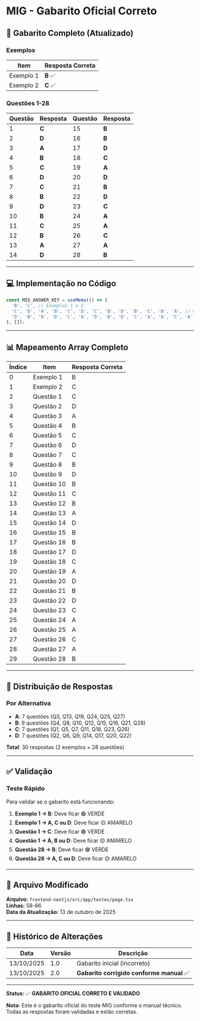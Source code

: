 # MIG - Gabarito Oficial Correto

## 📝 Gabarito Completo (Atualizado)

### Exemplos
| Item      | Resposta Correta |
|-----------|------------------|
| Exemplo 1 | **B** ✅         |
| Exemplo 2 | **C** ✅         |

### Questões 1-28
| Questão | Resposta | Questão | Resposta |
|---------|----------|---------|----------|
| 1       | **C**    | 15      | **B**    |
| 2       | **D**    | 16      | **B**    |
| 3       | **A**    | 17      | **D**    |
| 4       | **B**    | 18      | **C**    |
| 5       | **C**    | 19      | **A**    |
| 6       | **D**    | 20      | **D**    |
| 7       | **C**    | 21      | **B**    |
| 8       | **B**    | 22      | **D**    |
| 9       | **D**    | 23      | **C**    |
| 10      | **B**    | 24      | **A**    |
| 11      | **C**    | 25      | **A**    |
| 12      | **B**    | 26      | **C**    |
| 13      | **A**    | 27      | **A**    |
| 14      | **D**    | 28      | **B**    |

---

## 💻 Implementação no Código

```typescript
const MIG_ANSWER_KEY = useMemo(() => [
  'B', 'C', // Exemplos 1 e 2
  'C', 'D', 'A', 'B', 'C', 'D', 'C', 'B', 'D', 'B', 'C', 'B', 'A', // Questões 1-13
  'D', 'B', 'B', 'D', 'C', 'A', 'D', 'B', 'D', 'C', 'A', 'A', 'C', 'A', 'B' // Questões 14-28
], []);
```

---

## 📊 Mapeamento Array Completo

| Índice | Item        | Resposta Correta |
|--------|-------------|------------------|
| 0      | Exemplo 1   | B                |
| 1      | Exemplo 2   | C                |
| 2      | Questão 1   | C                |
| 3      | Questão 2   | D                |
| 4      | Questão 3   | A                |
| 5      | Questão 4   | B                |
| 6      | Questão 5   | C                |
| 7      | Questão 6   | D                |
| 8      | Questão 7   | C                |
| 9      | Questão 8   | B                |
| 10     | Questão 9   | D                |
| 11     | Questão 10  | B                |
| 12     | Questão 11  | C                |
| 13     | Questão 12  | B                |
| 14     | Questão 13  | A                |
| 15     | Questão 14  | D                |
| 16     | Questão 15  | B                |
| 17     | Questão 16  | B                |
| 18     | Questão 17  | D                |
| 19     | Questão 18  | C                |
| 20     | Questão 19  | A                |
| 21     | Questão 20  | D                |
| 22     | Questão 21  | B                |
| 23     | Questão 22  | D                |
| 24     | Questão 23  | C                |
| 25     | Questão 24  | A                |
| 26     | Questão 25  | A                |
| 27     | Questão 26  | C                |
| 28     | Questão 27  | A                |
| 29     | Questão 28  | B                |

---

## 🎯 Distribuição de Respostas

### Por Alternativa
- **A**: 7 questões (Q3, Q13, Q19, Q24, Q25, Q27)
- **B**: 9 questões (Q4, Q8, Q10, Q12, Q15, Q16, Q21, Q28)
- **C**: 7 questões (Q1, Q5, Q7, Q11, Q18, Q23, Q26)
- **D**: 7 questões (Q2, Q6, Q9, Q14, Q17, Q20, Q22)

**Total**: 30 respostas (2 exemplos + 28 questões)

---

## ✅ Validação

### Teste Rápido
Para validar se o gabarito está funcionando:

1. **Exemplo 1 → B**: Deve ficar 🟢 VERDE
2. **Exemplo 1 → A, C ou D**: Deve ficar 🟡 AMARELO
3. **Questão 1 → C**: Deve ficar 🟢 VERDE
4. **Questão 1 → A, B ou D**: Deve ficar 🟡 AMARELO
5. **Questão 28 → B**: Deve ficar 🟢 VERDE
6. **Questão 28 → A, C ou D**: Deve ficar 🟡 AMARELO

---

## 📁 Arquivo Modificado

**Arquivo:** `frontend-nextjs/src/app/testes/page.tsx`  
**Linhas:** 58-66  
**Data da Atualização:** 13 de outubro de 2025

---

## 🔄 Histórico de Alterações

| Data       | Versão | Descrição                                    |
|------------|--------|----------------------------------------------|
| 13/10/2025 | 1.0    | Gabarito inicial (incorreto)                 |
| 13/10/2025 | 2.0    | **Gabarito corrigido conforme manual** ✅    |

---

**Status:** ✅ **GABARITO OFICIAL CORRETO E VALIDADO**

**Nota:** Este é o gabarito oficial do teste MIG conforme o manual técnico. Todas as respostas foram validadas e estão corretas.

